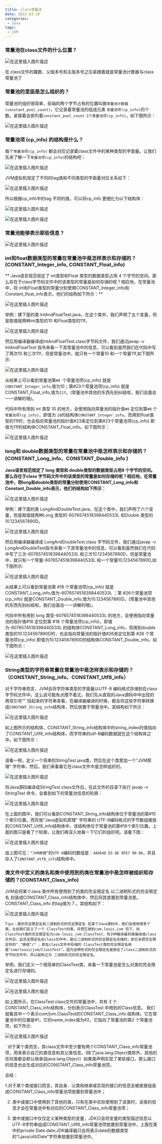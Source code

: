 ```yaml
---
title: class常量池
date: 2022-03-10
categories:
 - Java
tags:
 - JVM
---
```


### 常量池在class文件的什么位置？

![在这里插入图片描述](https://img-blog.csdnimg.cn/1b25e0efabac4053a73823e9af55e818.png?x-oss-process=image/watermark,type_d3F5LXplbmhlaQ,shadow_50,text_Q1NETiBAbGVlZGNvZGVKb2huMDE=,size_17,color_FFFFFF,t_70,g_se,x_16)

在.class文件的魔数、父版本号和主版本号之后紧跟着就是常量池计数器与class常量池了

### 常量池的里面是怎么组织的？

 常量池的组织很简单，前端的两个字节占有的位置叫做`常量池计数器(constant_pool_count)`，它记录着常量池的组成元素  `常量池项(cp_info)`的个数。紧接着会排列着`constant_pool_count-1个常量池项(cp_info)`。如下图所示：

![在这里插入图片描述](https://img-blog.csdnimg.cn/75c9edb60d7a4aa9ae2a50f884345527.png?x-oss-process=image/watermark,type_d3F5LXplbmhlaQ,shadow_50,text_Q1NETiBAbGVlZGNvZGVKb2huMDE=,size_20,color_FFFFFF,t_70,g_se,x_16)

### 常量池项 (cp_info) 的结构是什么？

每个`常量池项(cp_info)` 都会对应记录着class文件中的某种类型的字面量。让我们先来了解一下`常量池项(cp_info)`的结构吧：

![在这里插入图片描述](https://img-blog.csdnimg.cn/5c4638189f1d41dd88a4e611774a14eb.png?x-oss-process=image/watermark,type_d3F5LXplbmhlaQ,shadow_50,text_Q1NETiBAbGVlZGNvZGVKb2huMDE=,size_19,color_FFFFFF,t_70,g_se,x_16)


JVM虚拟机规定了不同的tag值和不同类型的字面量对应关系如下：

![在这里插入图片描述](https://img-blog.csdnimg.cn/96f22d41d62c42879149db143d038e73.png?x-oss-process=image/watermark,type_d3F5LXplbmhlaQ,shadow_50,text_Q1NETiBAbGVlZGNvZGVKb2huMDE=,size_15,color_FFFFFF,t_70,g_se,x_16)

所以根据cp_info中的tag 不同的值，可以将cp_info 更细化为以下结构体：

![在这里插入图片描述](https://img-blog.csdnimg.cn/bd6c74dcd0ef4a0db37433c97ff517b5.png?x-oss-process=image/watermark,type_d3F5LXplbmhlaQ,shadow_50,text_Q1NETiBAbGVlZGNvZGVKb2huMDE=,size_19,color_FFFFFF,t_70,g_se,x_16)

![在这里插入图片描述](https://img-blog.csdnimg.cn/d4b52e3fe0f04dd79cd9b4434f31412c.png?x-oss-process=image/watermark,type_d3F5LXplbmhlaQ,shadow_50,text_Q1NETiBAbGVlZGNvZGVKb2huMDE=,size_20,color_FFFFFF,t_70,g_se,x_16)

### 常量池能够表示那些信息？

![在这里插入图片描述](https://img-blog.csdnimg.cn/c170923004dc4b0294390ae8c045458a.png?x-oss-process=image/watermark,type_d3F5LXplbmhlaQ,shadow_50,text_Q1NETiBAbGVlZGNvZGVKb2huMDE=,size_14,color_FFFFFF,t_70,g_se,x_16)

### int和float数据类型的常量在常量池中是怎样表示和存储的？(CONSTANT_Integer_info, CONSTANT_Float_info)

** Java语言规范规定了 int类型和Float 类型的数据类型占用 4 个字节的空间。那么存在于class字节码文件中的该类型的常量是如何存储的呢？相应地，在常量池中，将 int和Float类型的常量分别使用CONSTANT_Integer_info和 Constant_float_info表示，他们的结构如下所示：**

![在这里插入图片描述](https://img-blog.csdnimg.cn/0bb62717ae8f42859545b26b39dd2e43.png?x-oss-process=image/watermark,type_d3F5LXplbmhlaQ,shadow_50,text_Q1NETiBAbGVlZGNvZGVKb2huMDE=,size_19,color_FFFFFF,t_70,g_se,x_16)

举例：建下面的类 IntAndFloatTest.java，在这个类中，我们声明了五个变量，但是取值就两种int类型的10 和Float类型的11f。

![在这里插入图片描述](https://img-blog.csdnimg.cn/9af27e314b634367adc45ccdf990ba62.png?x-oss-process=image/watermark,type_d3F5LXplbmhlaQ,shadow_50,text_Q1NETiBAbGVlZGNvZGVKb2huMDE=,size_8,color_FFFFFF,t_70,g_se,x_16)

然后用编译器编译成IntAndFloatTest.class字节码文件，我们通过javap -v IntAndFloatTest 指令来看一下其常量池中的信息，可以看到虽然我们在代码中写了两次10 和三次11f，但是常量池中，就只有一个常量10 和一个常量11f,如下图所示:

![在这里插入图片描述](https://img-blog.csdnimg.cn/8dde71c61a9b495bb1e32953115f6855.png?x-oss-process=image/watermark,type_d3F5LXplbmhlaQ,shadow_50,text_Q1NETiBAbGVlZGNvZGVKb2huMDE=,size_13,color_FFFFFF,t_70,g_se,x_16)

从结果上可以看到常量池第`#8 `个常量池项(cp_info) 就是`CONSTANT_Integer_info`,值为10；第#23个常量池项(cp_info) 就是CONSTANT_Float_info,值为`11f`。(常量池中其他的东西先别纠结啦，我们会面会一一讲解的哦)。

 代码中所有用到 int 类型 10 的地方，会使用指向常量池的指针值`#8` 定位到第`#8` 个`常量池项(cp_info)`，即值为 `10`的结构体`CONSTANT_Integer_info`，而用到float类型的11f时，也会指向常量池的指针值#23来定位到第#23个常量池项(cp_info) 即值为11f的结构体CONSTANT_Float_info。如下图所示：

![在这里插入图片描述](https://img-blog.csdnimg.cn/017c43c4e77247dea87c3423cc720530.png?x-oss-process=image/watermark,type_d3F5LXplbmhlaQ,shadow_50,text_Q1NETiBAbGVlZGNvZGVKb2huMDE=,size_17,color_FFFFFF,t_70,g_se,x_16)

### long和 double数据类型的常量在常量池中是怎样表示和存储的？(CONSTANT_Long_info、CONSTANT_Double_info )

**Java语言规范规定了 long 类型和 double类型的数据类型占用8 个字节的空间。那么存在于class 字节码文件中的该类型的常量是如何存储的呢？相应地，在常量池中，将long和double类型的常量分别使用CONSTANT_Long_info和Constant_Double_info表示，他们的结构如下所示：**

![在这里插入图片描述](https://img-blog.csdnimg.cn/999625f3173d42e1837056d3c53f1afa.png?x-oss-process=image/watermark,type_d3F5LXplbmhlaQ,shadow_50,text_Q1NETiBAbGVlZGNvZGVKb2huMDE=,size_20,color_FFFFFF,t_70,g_se,x_16)

举例：建下面的类 LongAndDoubleTest.java，在这个类中，我们声明了六个变量，但是取值就两种Long 类型的-6076574518398440533L 和Double 类型的10.1234567890D。

![在这里插入图片描述](https://img-blog.csdnimg.cn/befe633b29604016b6752daad0f83f43.png?x-oss-process=image/watermark,type_d3F5LXplbmhlaQ,shadow_50,text_Q1NETiBAbGVlZGNvZGVKb2huMDE=,size_10,color_FFFFFF,t_70,g_se,x_16)

然后用编译器编译成 LongAndDoubleTest.class 字节码文件，我们通过javap -v LongAndDoubleTest指令来看一下其常量池中的信息，可以看到虽然我们在代码中写了三次-6076574518398440533L 和三次10.1234567890D，但是常量池中，就只有一个常量-6076574518398440533L 和一个常量10.1234567890D,如下图所示:

![在这里插入图片描述](https://img-blog.csdnimg.cn/814b5b6b343f493096e3751ddc53ae8c.png?x-oss-process=image/watermark,type_d3F5LXplbmhlaQ,shadow_50,text_Q1NETiBAbGVlZGNvZGVKb2huMDE=,size_16,color_FFFFFF,t_70,g_se,x_16)

从结果上可以看到常量池第 #18 个常量池项(cp_info) 就是CONSTANT_Long_info,值为-6076574518398440533L ；第 #26个常量池项(cp_info) 就是CONSTANT_Double_info,值为10.1234567890D。(常量池中其他的东西先别纠结啦，我们会面会一一讲解的哦)。

代码中所有用到 long 类型-6076574518398440533L 的地方，会使用指向常量池的指针值#18 定位到第 #18 个常量池项(cp_info)，即值为-6076574518398440533L 的结构体CONSTANT_Long_info，而用到double类型的10.1234567890D时，也会指向常量池的指针值#26来定位到第 #26 个常量池项(cp_info) 即值为10.1234567890D的结构体CONSTANT_Double_info。如下图所示：

![在这里插入图片描述](https://img-blog.csdnimg.cn/723b86bfdc784c3497054f88562a2d97.png?x-oss-process=image/watermark,type_d3F5LXplbmhlaQ,shadow_50,text_Q1NETiBAbGVlZGNvZGVKb2huMDE=,size_20,color_FFFFFF,t_70,g_se,x_16)


### String类型的字符串常量在常量池中是怎样表示和存储的？（CONSTANT_String_info、CONSTANT_Utf8_info）

对于字符串而言，JVM会将字符串类型的字面量以UTF-8 编码格式存储到在class字节码文件中。这么说可能有点摸不着北，我们先从直观的Java源码中中出现的用双引号"" 括起来的字符串来看，在编译器编译的时候，都会将这些字符串转换成`CONSTANT_String_info`结构体，然后放置于常量池中。其结构如下所示：

![在这里插入图片描述](https://img-blog.csdnimg.cn/2d96ed636e034ee9aae656ee77a38388.png?x-oss-process=image/watermark,type_d3F5LXplbmhlaQ,shadow_50,text_Q1NETiBAbGVlZGNvZGVKb2huMDE=,size_19,color_FFFFFF,t_70,g_se,x_16)

如上图所示的结构体，CONSTANT_String_info结构体中的string_index的值指向了CONSTANT_Utf8_info结构体，而字符串的utf-8编码数据就在这个结构体之中。如下图所示：

![在这里插入图片描述](https://img-blog.csdnimg.cn/8492bea11ddf4eef9996db6afe01df3a.png?x-oss-process=image/watermark,type_d3F5LXplbmhlaQ,shadow_50,text_Q1NETiBAbGVlZGNvZGVKb2huMDE=,size_18,color_FFFFFF,t_70,g_se,x_16)

请看一例，定义一个简单的StringTest.java类，然后在这个类里加一个"JVM原理" 字符串，然后，我们来看看它在class文件中是怎样组织的。

![在这里插入图片描述](https://img-blog.csdnimg.cn/1bfda7b5dea0474384360c80006b92c9.png?x-oss-process=image/watermark,type_d3F5LXplbmhlaQ,shadow_50,text_Q1NETiBAbGVlZGNvZGVKb2huMDE=,size_10,color_FFFFFF,t_70,g_se,x_16)

将Java源码编译成StringTest.class文件后，在此文件的目录下执行 javap -v StringTest 命令，会看到如下的常量池信息的轮廓：

![在这里插入图片描述](https://img-blog.csdnimg.cn/c646b0a9e4a64001a5f399283a1d1801.png?x-oss-process=image/watermark,type_d3F5LXplbmhlaQ,shadow_50,text_Q1NETiBAbGVlZGNvZGVKb2huMDE=,size_16,color_FFFFFF,t_70,g_se,x_16)

在上面的图中，我们可以看到CONSTANT_String_info结构体位于常量池的第#15个索引位置。而存放"Java虚拟机原理" 字符串的 UTF-8编码格式的字节数组被放到CONSTANT_Utf8_info结构体中，该结构体位于常量池的第#16个索引位置。上面的图只是看了个轮廓，让我们再深入地看一下它们的组织吧。请看下图：

![在这里插入图片描述](https://img-blog.csdnimg.cn/f13b2bdeda6741d8b6cea27783f3d70d.png?x-oss-process=image/watermark,type_d3F5LXplbmhlaQ,shadow_50,text_Q1NETiBAbGVlZGNvZGVKb2huMDE=,size_20,color_FFFFFF,t_70,g_se,x_16)

由上图可见：`“JVM原理”`的`UTF-8`编码的数组是：`4A564D E5 8E 9FE7 90 86`，并且存入了`CONSTANT_Utf8_info`结构体中。

### 类文件中定义的类名和类中使用到的类在常量池中是怎样被组织和存储的？(CONSTANT_Class_info)

JVM会将某个Java 类中所有使用到了的类的完全限定名 以二进制形式的完全限定名 封装成CONSTANT_Class_info结构体中，然后将其放置到常量池里。CONSTANT_Class_info 的tag值为 7 。其结构如下：

![在这里插入图片描述](https://img-blog.csdnimg.cn/04406d480303483989409aed698cfe78.png?x-oss-process=image/watermark,type_d3F5LXplbmhlaQ,shadow_50,text_Q1NETiBAbGVlZGNvZGVKb2huMDE=,size_17,color_FFFFFF,t_70,g_se,x_16)

`Tips：类的完全限定名和二进制形式的完全限定名
      在某个Java源码中，我们会使用很多个类，比如我们定义了一个 ClassTest的类，并把它放到com.louis.jvm 包下，则 ClassTest类的完全限定名为com.louis.jvm.ClassTest，将JVM编译器将类编译成class文件后，此完全限定名在class文件中，是以二进制形式的完全限定名存储的，即它会把完全限定符的"."换成"/" ，即在class文件中存储的 ClassTest类的完全限定名称是"com/louis/jvm/ClassTest"。因为这种形式的完全限定名是放在了class二进制形式的字节码文件中，所以就称之为 二进制形式的完全限定名。`

举例，我们定义一个很简单的ClassTest类，来看一下常量池是怎么对类的完全限定名进行存储的。

![在这里插入图片描述](https://img-blog.csdnimg.cn/ad99ec584f7343fa89f201b931ed2144.png)

![在这里插入图片描述](https://img-blog.csdnimg.cn/935e07e5c2bf40e8a491b9a48d9bc3ab.png?x-oss-process=image/watermark,type_d3F5LXplbmhlaQ,shadow_50,text_Q1NETiBAbGVlZGNvZGVKb2huMDE=,size_19,color_FFFFFF,t_70,g_se,x_16)

如上图所示，在ClassTest.class文件的常量池中，共有 3 个CONSTANT_Class_info结构体，分别表示ClassTest 中用到的Class信息。 我们就看其中一个表示com/jvm.ClassTest的CONSTANT_Class_info 结构体。它在常量池中的位置是#1，它的name_index值为#2，它指向了常量池的第2 个常量池项，如下所示:

![在这里插入图片描述](https://img-blog.csdnimg.cn/fff200b73d1f40f89c8a2921f73b47ad.png?x-oss-process=image/watermark,type_d3F5LXplbmhlaQ,shadow_50,text_Q1NETiBAbGVlZGNvZGVKb2huMDE=,size_20,color_FFFFFF,t_70,g_se,x_16)

`  对于某个类而言，其class文件中至少要有两个CONSTANT_Class_info常量池项，用来表示自己的类信息和其父类信息。(除了java.lang.Object类除外，其他的任何类都会默认继承自java.lang.Object）如果类声明实现了某些接口，那么接口的信息也会生成对应的CONSTANT_Class_info常量池项。

总结：
        
1.对于某个类或接口而言，其自身、父类和继承或实现的接口的信息会被直接组装成CONSTANT_Class_info常量池项放置到常量池中；  
       
2. 类中或接口中使用到了其他的类，只有在类中实际使用到了该类时，该类的信息才会在常量池中有对应的CONSTANT_Class_info常量池项；
        
3. 类中或接口中仅仅定义某种类型的变量，JDK只会将变量的类型描述信息以UTF-8字符串组成CONSTANT_Utf8_info常量池项放置到常量池中，上面在类中的private Date date;JDK编译器只会将表示date的数据类型的“Ljava/util/Date”字符串放置到常量池中。`


